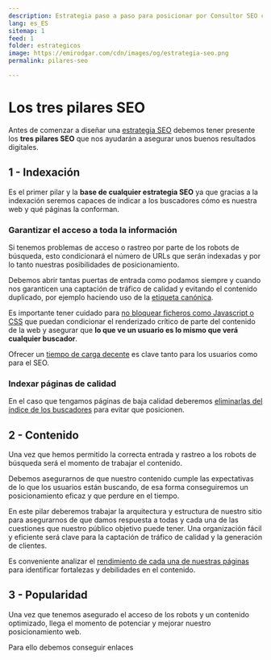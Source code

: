 ```yaml
---
description: Estrategia paso a paso para posicionar por Consultor SEO con herramientas gratuitas.
lang: es_ES
sitemap: 1
feed: 1
folder: estrategicos
image: https://emirodgar.com/cdn/images/og/estrategia-seo.png
permalink: pilares-seo

---
```


# Los tres pilares SEO

Antes de comenzar a diseñar una [estrategia SEO](/estrategia-seo) debemos tener presente los **tres pilares SEO** que nos ayudarán a asegurar unos buenos resultados digitales.

## 1 - Indexación

Es el primer pilar y la **base de cualquier estrategia SEO** ya que gracias a la indexación seremos capaces de indicar a los buscadores cómo es nuestra web y qué páginas la conforman.

### Garantizar el acceso a toda la información 

Si tenemos problemas de acceso o rastreo por parte de los robots de búsqueda, esto condicionará el número de URLs que serán indexadas y por lo tanto nuestras posibilidades de posicionamiento.

Debemos abrir tantas puertas de entrada como podamos siempre y cuando nos garanticen una captación de tráfico de calidad y evitando el contenido duplicado, por ejemplo haciendo uso de la [etiqueta canónica](https://emirodgar.com/etiqueta-canonica). 

Es importante tener cuidado para [no bloquear ficheros como Javascript o CSS](https://emirodgar.com/bloquear-indexacion-js-css) que puedan condicionar el renderizado crítico de parte del contenido de la web y asegurar que **lo que ve un usuario es lo mismo que verá cualquier buscador**.

Ofrecer un [tiempo de carga decente](https://emirodgar.com/mejorar-tiempo-carga-web) es clave tanto para los usuarios como para el SEO.

### Indexar páginas de calidad

En el caso que tengamos páginas de baja calidad deberemos [eliminarlas del índice de los buscadores](https://emirodgar.com/eliminar-url-google) para evitar que posicionen.

## 2 - Contenido

Una vez que hemos permitido la correcta entrada y rastreo a los robots de búsqueda será el momento de trabajar el contenido.

Debemos asegurarnos de que nuestro contenido cumple las expectativas de lo que los usuarios están buscando, de esa forma conseguiremos un posicionamiento eficaz y que perdure en el tiempo.

En este pilar deberemos trabajar la arquitectura y estructura de nuestro sitio para asegurarnos de que damos respuesta a todas y cada una de las cuestiones que nuestro público objetivo puede tener. Una organización fácil y eficiente será clave para la captación de tráfico de calidad y la generación de clientes.

Es conveniente analizar el [rendimiento de cada una de nuestras páginas](https://emirodgar.com/ctr-resultados-google) para identificar fortalezas y debilidades en el contenido.



## 3 - Popularidad

Una vez que tenemos asegurado el acceso de los robots y un contenido optimizado, llega el momento de potenciar y mejorar nuestro posicionamiento web.

Para ello debemos conseguir enlaces
<!--stackedit_data:
eyJoaXN0b3J5IjpbMjEwMDU3NTU0Miw4NjYyNDUxMDRdfQ==
-->